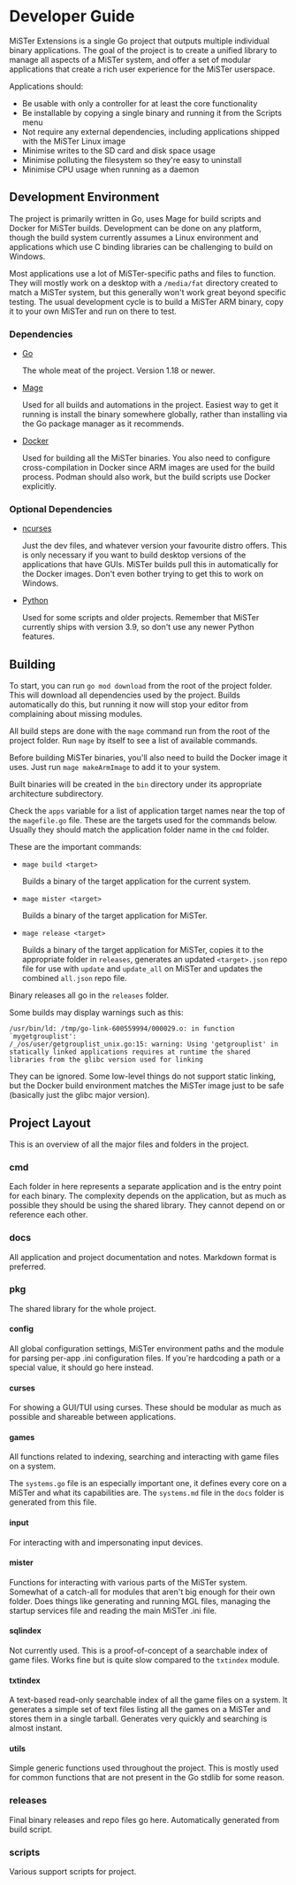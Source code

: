 # Developer Guide

MiSTer Extensions is a single Go project that outputs multiple individual binary applications. The goal of the project is to create a unified library to manage all aspects of a MiSTer system, and offer a set of modular applications that create a rich user experience for the MiSTer userspace.

Applications should:
- Be usable with only a controller for at least the core functionality
- Be installable by copying a single binary and running it from the Scripts menu
- Not require any external dependencies, including applications shipped with the MiSTer Linux image
- Minimise writes to the SD card and disk space usage
- Minimise polluting the filesystem so they're easy to uninstall
- Minimise CPU usage when running as a daemon

## Development Environment

The project is primarily written in Go, uses Mage for build scripts and Docker for MiSTer builds. Development can be done on any platform, though the build system currently assumes a Linux environment and applications which use C binding libraries can be challenging to build on Windows.

Most applications use a lot of MiSTer-specific paths and files to function. They will mostly work on a desktop with a `/media/fat` directory created to match a MiSTer system, but this generally won't work great beyond specific testing. The usual development cycle is to build a MiSTer ARM binary, copy it to your own MiSTer and run on there to test.

### Dependencies

- [Go](https://go.dev/)
  
  The whole meat of the project. Version 1.18 or newer.

- [Mage](https://magefile.org/)

  Used for all builds and automations in the project. Easiest way to get it running is install the binary somewhere globally, rather than installing via the Go package manager as it recommends.

- [Docker](https://www.docker.com/)

  Used for building all the MiSTer binaries. You also need to configure cross-compilation in Docker since ARM images are used for the build process. Podman should also work, but the build scripts use Docker explicitly.

### Optional Dependencies

- [ncurses](https://tldp.org/HOWTO/NCURSES-Programming-HOWTO/)

  Just the dev files, and whatever version your favourite distro offers. This is only necessary if you want to build desktop versions of the applications that have GUIs. MiSTer builds pull this in automatically for the Docker images. Don't even bother trying to get this to work on Windows.

- [Python](https://www.python.org/)

  Used for some scripts and older projects. Remember that MiSTer currently ships with version 3.9, so don't use any newer Python features.

## Building

To start, you can run `go mod download` from the root of the project folder. This will download all dependencies used by the project. Builds automatically do this, but running it now will stop your editor from complaining about missing modules.

All build steps are done with the `mage` command run from the root of the project folder. Run `mage` by itself to see a list of available commands.

Before building MiSTer binaries, you'll also need to build the Docker image it uses. Just run `mage makeArmImage` to add it to your system.

Built binaries will be created in the `bin` directory under its appropriate architecture subdirectory.

Check the `apps` variable for a list of application target names near the top of the `magefile.go` file. These are the targets used for the commands below. Usually they should match the application folder name in the `cmd` folder.

These are the important commands:

- `mage build <target>`

  Builds a binary of the target application for the current system.

- `mage mister <target>`

  Builds a binary of the target application for MiSTer.

- `mage release <target>`

  Builds a binary of the target application for MiSTer, copies it to the appropriate folder in `releases`, generates an updated `<target>.json` repo file for use with `update` and `update_all` on MiSTer and updates the combined `all.json` repo file.

Binary releases all go in the `releases` folder.

Some builds may display warnings such as this:

```
/usr/bin/ld: /tmp/go-link-600559994/000029.o: in function `mygetgrouplist':
/_/os/user/getgrouplist_unix.go:15: warning: Using 'getgrouplist' in statically linked applications requires at runtime the shared libraries from the glibc version used for linking
```

They can be ignored. Some low-level things do not support static linking, but the Docker build environment matches the MiSTer image just to be safe (basically just the glibc major version).

## Project Layout

This is an overview of all the major files and folders in the project.

### cmd

Each folder in here represents a separate application and is the entry point for each binary. The complexity depends on the application, but as much as possible they should be using the shared library. They cannot depend on or reference each other.

### docs

All application and project documentation and notes. Markdown format is preferred.

### pkg

The shared library for the whole project.

#### config

All global configuration settings, MiSTer environment paths and the module for parsing per-app .ini configuration files. If you're hardcoding a path or a special value, it should go here instead.

#### curses

For showing a GUI/TUI using curses. These should be modular as much as possible and shareable between applications.

#### games

All functions related to indexing, searching and interacting with game files on a system.

The `systems.go` file is an especially important one, it defines every core on a MiSTer and what its capabilities are. The `systems.md` file in the `docs` folder is generated from this file.

#### input

For interacting with and impersonating input devices.

#### mister

Functions for interacting with various parts of the MiSTer system. Somewhat of a catch-all for modules that aren't big enough for their own folder. Does things like generating and running MGL files, managing the startup services file and reading the main MiSTer .ini file.

#### sqlindex

Not currently used. This is a proof-of-concept of a searchable index of game files. Works fine but is quite slow compared to the `txtindex` module.

#### txtindex

A text-based read-only searchable index of all the game files on a system. It generates a simple set of text files listing all the games on a MiSTer and stores them in a single tarball. Generates very quickly and searching is almost instant.

#### utils

Simple generic functions used throughout the project. This is mostly used for common functions that are not present in the Go stdlib for some reason.

### releases

Final binary releases and repo files go here. Automatically generated from build script.

### scripts

Various support scripts for project.
